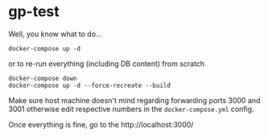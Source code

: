 # gp-test

Well, you know what to do...

```docker-compose up -d```

or to re-run everything (including DB content) from scratch

```
docker-compose down
docker-compose up -d --force-recreate --build
```

Make sure host machine doesn't mind regarding forwarding ports 3000 and 3001 otherwise edit respective numbers in the `docker-compose.yml` config.

Once everything is fine, go to the http://localhost:3000/

